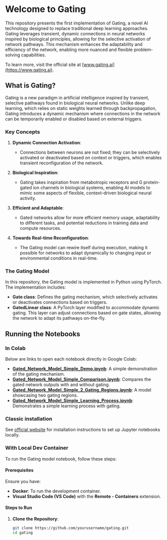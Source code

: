 # Welcome to Gating

This repository presents the first implementation of Gating, a novel AI technology designed to replace traditional deep learning approaches. Gating leverages transient, dynamic connections in neural networks inspired by biological principles, allowing for the selective activation of network pathways. This mechanism enhances the adaptability and efficiency of the network, enabling more nuanced and flexible problem-solving capabilities.

To learn more, visit the official site at [www.gating.ai](https://www.gating.ai).

## What is Gating?

Gating is a new paradigm in artificial intelligence inspired by transient, selective pathways found in biological neural networks. Unlike deep learning, which relies on static weights learned through backpropagation, Gating introduces a dynamic mechanism where connections in the network can be temporarily enabled or disabled based on external triggers.

### Key Concepts

1. **Dynamic Connection Activation**:
   - Connections between neurons are not fixed; they can be selectively activated or deactivated based on context or triggers, which enables transient reconfiguration of the network.
   
2. **Biological Inspiration**:
   - Gating takes inspiration from metabotropic receptors and G protein-gated ion channels in biological systems, enabling AI models to mimic some aspects of flexible, context-driven biological neural activity.

3. **Efficient and Adaptable**:
   - Gated networks allow for more efficient memory usage, adaptability to different tasks, and potential reductions in training data and compute resources.

4. **Towards Real-time Reconfiguration**:
   - The Gating model can rewire itself during execution, making it possible for networks to adapt dynamically to changing input or environmental conditions in real-time.

### The Gating Model

In this repository, the Gating model is implemented in Python using PyTorch. The implementation includes:
- **Gate class**: Defines the gating mechanism, which selectively activates or deactivates connections based on triggers.
- **GatedLinear class**: A PyTorch layer modified to accommodate dynamic gating. This layer can adjust connections based on gate states, allowing the network to adapt its pathways on-the-fly.

## Running the Notebooks

### In Colab

Below are links to open each notebook directly in Google Colab:

- **[Gated_Network_Model_Simple_Demo.ipynb](https://colab.research.google.com/github/hannes-sistemica/Gating-first-implementation/blob/main/Gated_Network_Model_Simple_Demo.ipynb)**: A simple demonstration of the gating mechanism.
- **[Gated_Network_Model_Simple_Comparison.ipynb](https://colab.research.google.com/github/hannes-sistemica/Gating-first-implementation/blob/main/Gated_Network_Model_Simple_Comparison.ipynb)**: Compares the gated network outputs with and without gating.
- **[Gated_Network_Model_Simple_2_Gating_Regions.ipynb](https://colab.research.google.com/github/hannes-sistemica/Gating-first-implementation/blob/main/Gated_Network_Model_Simple_2_Gating_Regions.ipynb)**: A model showcasing two gating regions.
- **[Gated_Network_Model_Simple_Learning_Process.ipynb](https://colab.research.google.com/github/hannes-sistemica/Gating-first-implementation/blob/main/Gated_Network_Model_Simple_Learning_Process.ipynb)**: Demonstrates a simple learning process with gating.

### Classic installation

See [official website](https://jupyter.org/install) for installation instructions to set up Jupyter notebooks locally.

### With Local Dev Container

To run the Gating model notebook, follow these steps:

#### Prerequisites

Ensure you have:
- **Docker**: To run the development container.
- **Visual Studio Code (VS Code)** with the **Remote - Containers** extension.

#### Steps to Run

1. **Clone the Repository**:
   ```bash
   git clone https://github.com/yourusername/gating.git
   cd gating